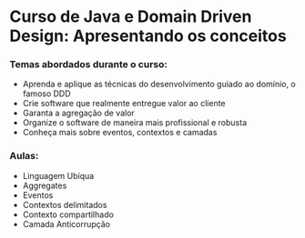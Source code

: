 # Curso de Java e Domain Driven Design: Apresentando os conceitos

### Temas abordados durante o curso:
- Aprenda e aplique as técnicas do desenvolvimento guiado ao domínio, o famoso DDD
- Crie software que realmente entregue valor ao cliente
- Garanta a agregação de valor
- Organize o software de maneira mais profissional e robusta
- Conheça mais sobre eventos, contextos e camadas

### Aulas:
- Linguagem Ubíqua
- Aggregates
- Eventos
- Contextos delimitados
- Contexto compartilhado
- Camada Anticorrupção
